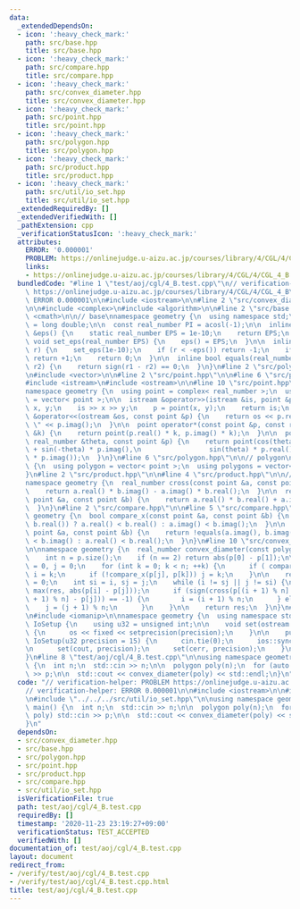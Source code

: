 ```yaml
---
data:
  _extendedDependsOn:
  - icon: ':heavy_check_mark:'
    path: src/base.hpp
    title: src/base.hpp
  - icon: ':heavy_check_mark:'
    path: src/compare.hpp
    title: src/compare.hpp
  - icon: ':heavy_check_mark:'
    path: src/convex_diameter.hpp
    title: src/convex_diameter.hpp
  - icon: ':heavy_check_mark:'
    path: src/point.hpp
    title: src/point.hpp
  - icon: ':heavy_check_mark:'
    path: src/polygon.hpp
    title: src/polygon.hpp
  - icon: ':heavy_check_mark:'
    path: src/product.hpp
    title: src/product.hpp
  - icon: ':heavy_check_mark:'
    path: src/util/io_set.hpp
    title: src/util/io_set.hpp
  _extendedRequiredBy: []
  _extendedVerifiedWith: []
  _pathExtension: cpp
  _verificationStatusIcon: ':heavy_check_mark:'
  attributes:
    ERROR: '0.000001'
    PROBLEM: https://onlinejudge.u-aizu.ac.jp/courses/library/4/CGL/4/CGL_4_B
    links:
    - https://onlinejudge.u-aizu.ac.jp/courses/library/4/CGL/4/CGL_4_B
  bundledCode: "#line 1 \"test/aoj/cgl/4_B.test.cpp\"\n// verification-helper: PROBLEM\
    \ https://onlinejudge.u-aizu.ac.jp/courses/library/4/CGL/4/CGL_4_B\n// verification-helper:\
    \ ERROR 0.000001\n\n#include <iostream>\n\n#line 2 \"src/convex_diameter.hpp\"\
    \n\n#include <complex>\n#include <algorithm>\n\n#line 2 \"src/base.hpp\"\n\n#include\
    \ <cmath>\n\n// base\nnamespace geometry {\n  using namespace std;\n  using real_number\
    \ = long double;\n\n  const real_number PI = acosl(-1);\n\n  inline static real_number\
    \ &eps() {\n    static real_number EPS = 1e-10;\n    return EPS;\n  }\n\n  static\
    \ void set_eps(real_number EPS) {\n    eps() = EPS;\n  }\n\n  inline int sign(real_number\
    \ r) {\n    set_eps(1e-10);\n    if (r < -eps()) return -1;\n    if (r > +eps())\
    \ return +1;\n    return 0;\n  }\n\n  inline bool equals(real_number r1, real_number\
    \ r2) {\n    return sign(r1 - r2) == 0;\n  }\n}\n#line 2 \"src/polygon.hpp\"\n\
    \n#include <vector>\n\n#line 2 \"src/point.hpp\"\n\n#line 6 \"src/point.hpp\"\n\
    #include <istream>\n#include <ostream>\n\n#line 10 \"src/point.hpp\"\n\n// point\n\
    namespace geometry {\n  using point = complex< real_number >;\n  using points\
    \ = vector< point >;\n\n  istream &operator>>(istream &is, point &p) {\n    real_number\
    \ x, y;\n    is >> x >> y;\n    p = point(x, y);\n    return is;\n  }\n\n  ostream\
    \ &operator<<(ostream &os, const point &p) {\n    return os << p.real() << \"\
    \ \" << p.imag();\n  }\n\n  point operator*(const point &p, const real_number\
    \ &k) {\n    return point(p.real() * k, p.imag() * k);\n  }\n\n  point rotate(const\
    \ real_number &theta, const point &p) {\n    return point(cos(theta) * p.real()\
    \ + sin(-theta) * p.imag(),\n                 sin(theta) * p.real() + cos(-theta)\
    \ * p.imag());\n  }\n}\n#line 6 \"src/polygon.hpp\"\n\n// polygon\nnamespace geometry\
    \ {\n  using polygon = vector< point >;\n  using polygons = vector< polygon >;\n\
    }\n#line 2 \"src/product.hpp\"\n\n#line 4 \"src/product.hpp\"\n\n// product\n\
    namespace geometry {\n  real_number cross(const point &a, const point &b) {\n\
    \    return a.real() * b.imag() - a.imag() * b.real();\n  }\n\n  real_number dot(const\
    \ point &a, const point &b) {\n    return a.real() * b.real() + a.imag() * b.imag();\n\
    \  }\n}\n#line 2 \"src/compare.hpp\"\n\n#line 5 \"src/compare.hpp\"\n\nnamespace\
    \ geometry {\n  bool compare_x(const point &a, const point &b) {\n    return !equals(a.real(),\
    \ b.real()) ? a.real() < b.real() : a.imag() < b.imag();\n  }\n\n  bool compare_y(const\
    \ point &a, const point &b) {\n    return !equals(a.imag(), b.imag()) ? a.imag()\
    \ < b.imag() : a.real() < b.real();\n  }\n}\n#line 10 \"src/convex_diameter.hpp\"\
    \n\nnamespace geometry {\n  real_number convex_diameter(const polygon &p) {\n\
    \    int n = p.size();\n    if (n == 2) return abs(p[0] - p[1]);\n\n    int i\
    \ = 0, j = 0;\n    for (int k = 0; k < n; ++k) {\n      if ( compare_x(p[i], p[k]))\
    \ i = k;\n      if (!compare_x(p[j], p[k])) j = k;\n    }\n\n    real_number res\
    \ = 0;\n    int si = i, sj = j;\n    while (i != sj || j != si) {\n      res =\
    \ max(res, abs(p[i] - p[j]));\n      if (sign(cross(p[(i + 1) % n] - p[i], p[(j\
    \ + 1) % n] - p[j])) == -1) {\n        i = (i + 1) % n;\n      } else {\n    \
    \    j = (j + 1) % n;\n      }\n    }\n\n    return res;\n  }\n}\n#line 1 \"src/util/io_set.hpp\"\
    \n#include <iomanip>\n\nnamespace geometry {\n  using namespace std;\n  class\
    \ IoSetup {\n    using u32 = unsigned int;\n\n    void set(ostream &os, u32 precision)\
    \ {\n      os << fixed << setprecision(precision);\n    }\n\n    public:\n   \
    \ IoSetup(u32 precision = 15) {\n      cin.tie(0);\n      ios::sync_with_stdio(0);\n\
    \n      set(cout, precision);\n      set(cerr, precision);\n    }\n  } iosetup;\n\
    }\n#line 8 \"test/aoj/cgl/4_B.test.cpp\"\n\nusing namespace geometry;\nint main()\
    \ {\n  int n;\n  std::cin >> n;\n\n  polygon poly(n);\n  for (auto &p: poly) std::cin\
    \ >> p;\n\n  std::cout << convex_diameter(poly) << std::endl;\n}\n"
  code: "// verification-helper: PROBLEM https://onlinejudge.u-aizu.ac.jp/courses/library/4/CGL/4/CGL_4_B\n\
    // verification-helper: ERROR 0.000001\n\n#include <iostream>\n\n#include \"../../../src/convex_diameter.hpp\"\
    \n#include \"../../../src/util/io_set.hpp\"\n\nusing namespace geometry;\nint\
    \ main() {\n  int n;\n  std::cin >> n;\n\n  polygon poly(n);\n  for (auto &p:\
    \ poly) std::cin >> p;\n\n  std::cout << convex_diameter(poly) << std::endl;\n\
    }\n"
  dependsOn:
  - src/convex_diameter.hpp
  - src/base.hpp
  - src/polygon.hpp
  - src/point.hpp
  - src/product.hpp
  - src/compare.hpp
  - src/util/io_set.hpp
  isVerificationFile: true
  path: test/aoj/cgl/4_B.test.cpp
  requiredBy: []
  timestamp: '2020-11-23 23:19:27+09:00'
  verificationStatus: TEST_ACCEPTED
  verifiedWith: []
documentation_of: test/aoj/cgl/4_B.test.cpp
layout: document
redirect_from:
- /verify/test/aoj/cgl/4_B.test.cpp
- /verify/test/aoj/cgl/4_B.test.cpp.html
title: test/aoj/cgl/4_B.test.cpp
---
```

